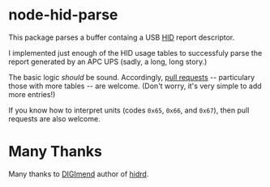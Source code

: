 # node-hid-parse
This package parses a buffer containg a USB [HID](https://www.usb.org/hid) report descriptor.

I implemented just enough of the HID usage tables to successfuly parse the report generated by an APC UPS
(sadly, a long, long story.)

The basic logic *should* be sound.
Accordingly,
[pull requests](https://github.com/homespun/node-hid-parse/pulls) --
particulary those with more tables --
are welcome.
(Don't worry, it's very simple to add more entries!)

If you know how to interpret units (codes `0x65`, `0x66`, and `0x67`),
then pull requests are also welcome.

# Many Thanks
Many thanks to [DIGImend](https://github.com/DIGImend) author of
[hidrd](https://github.com/DIGImend/hidrd).
